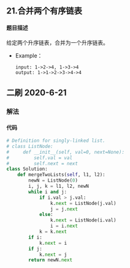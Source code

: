 ## 21.合并两个有序链表
#### 题目描述
给定两个升序链表，合并为一个升序链表。  
- Example：
    ```
    input: 1->2->4, 1->3->4
    output: 1->1->2->3->4->4
    ```

## 二刷 2020-6-21
### 解法

#### 代码
```python
# Definition for singly-linked list.
# class ListNode:
#     def __init__(self, val=0, next=None):
#         self.val = val
#         self.next = next
class Solution:
    def mergeTwoLists(self, l1, l2):
        newN = ListNode(0)
        i, j, k = l1, l2, newN
        while i and j:
            if i.val > j.val:
                k.next = ListNode(j.val)
                j = j.next
            else:
                k.next = ListNode(i.val)
                i = i.next
            k = k.next
        if i:
            k.next = i
        if j:
            k.next = j
        return newN.next

                

```